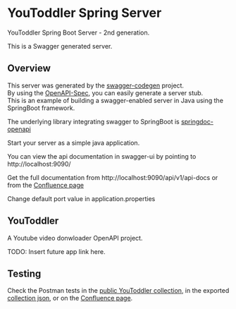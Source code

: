 # YouToddler Spring Server

YouToddler Spring Boot Server - 2nd generation. 

This is a Swagger generated server.

## Overview
This server was generated by the [swagger-codegen](https://github.com/swagger-api/swagger-codegen) project.  
By using the [OpenAPI-Spec](https://github.com/swagger-api/swagger-core), you can easily generate a server stub.  
This is an example of building a swagger-enabled server in Java using the SpringBoot framework.

The underlying library integrating swagger to SpringBoot is [springdoc-openapi](https://github.com/springdoc/springdoc-openapi)

Start your server as a simple java application.

You can view the api documentation in swagger-ui by pointing to  
http://localhost:9090/

Get the full documentation from http://localhost:9090/api/v1/api-docs or from the [Confluence page](https://manhatten.atlassian.net/wiki/spaces/AT/pages/7110657/OpenAPI+documentation#The-Swagger-YAML)

Change default port value in application.properties

## YouToddler
A Youtube video donwloader OpenAPI project.

TODO: Insert future app link here.

## Testing

Check the Postman tests in the [public YouToddler collection](www.postman.com/pixelbetyar/workspace/youtoddler-webapi/), in the exported [collection json](https://github.com/cant0r/YouToddler/tree/master/docs/YouToddler.postman_collection.json), or on the [Confluence page](https://manhatten.atlassian.net/wiki/spaces/AT/pages/7110657/OpenAPI+documentation#Testing).